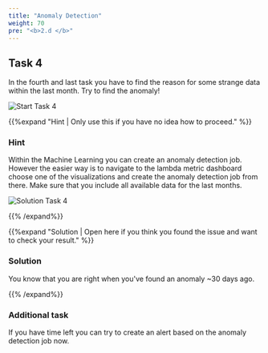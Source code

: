 ```yaml
---
title: "Anomaly Detection"
weight: 70
pre: "<b>2.d </b>"
---
```

## Task 4

In the fourth and last task you have to find the reason for some strange data within the last month. Try to find the anomaly!

![Start Task 4](/images/task4-start.png)

{{%expand "Hint | Only use this if you have no idea how to proceed." %}}
### Hint
Within the Machine Learning you can create an anomaly detection job. 
However the easier way is to navigate to the lambda metric dashboard choose one of the visualizations and create the anomaly detection job from there.
Make sure that you include all available data for the last months.

![Solution Task 4](/images/task4-solution.png)

{{% /expand%}}

{{%expand "Solution | Open here if you think you found the issue and want to check your result." %}}
### Solution

You know that you are right when you've found an anomaly ~30 days ago.

{{% /expand%}}

### Additional task

If you have time left you can try to create an alert based on the anomaly detection job now.

